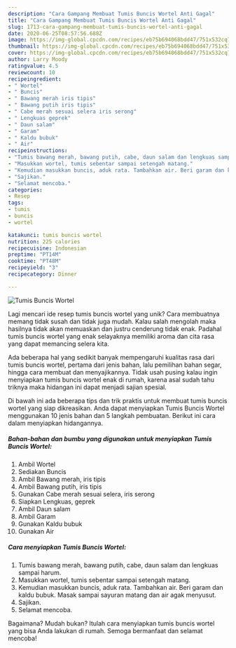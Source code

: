 ```yaml
---
description: "Cara Gampang Membuat Tumis Buncis Wortel Anti Gagal"
title: "Cara Gampang Membuat Tumis Buncis Wortel Anti Gagal"
slug: 1713-cara-gampang-membuat-tumis-buncis-wortel-anti-gagal
date: 2020-06-25T08:57:56.688Z
image: https://img-global.cpcdn.com/recipes/eb75b694068bdd47/751x532cq70/tumis-buncis-wortel-foto-resep-utama.jpg
thumbnail: https://img-global.cpcdn.com/recipes/eb75b694068bdd47/751x532cq70/tumis-buncis-wortel-foto-resep-utama.jpg
cover: https://img-global.cpcdn.com/recipes/eb75b694068bdd47/751x532cq70/tumis-buncis-wortel-foto-resep-utama.jpg
author: Larry Moody
ratingvalue: 4.5
reviewcount: 10
recipeingredient:
- " Wortel"
- " Buncis"
- " Bawang merah iris tipis"
- " Bawang putih iris tipis"
- " Cabe merah sesuai selera iris serong"
- " Lengkuas geprek"
- " Daun salam"
- " Garam"
- " Kaldu bubuk"
- " Air"
recipeinstructions:
- "Tumis bawang merah, bawang putih, cabe, daun salam dan lengkuas sampai harum."
- "Masukkan wortel, tumis sebentar sampai setengah matang."
- "Kemudian masukkan buncis, aduk rata. Tambahkan air. Beri garam dan kaldu bubuk. Masak sampai sayuran matang dan air agak menyusut."
- "Sajikan."
- "Selamat mencoba."
categories:
- Resep
tags:
- tumis
- buncis
- wortel

katakunci: tumis buncis wortel 
nutrition: 225 calories
recipecuisine: Indonesian
preptime: "PT14M"
cooktime: "PT48M"
recipeyield: "3"
recipecategory: Dinner

---
```



![Tumis Buncis Wortel](https://img-global.cpcdn.com/recipes/eb75b694068bdd47/751x532cq70/tumis-buncis-wortel-foto-resep-utama.jpg)

Lagi mencari ide resep tumis buncis wortel yang unik? Cara membuatnya memang tidak susah dan tidak juga mudah. Kalau salah mengolah maka hasilnya tidak akan memuaskan dan justru cenderung tidak enak. Padahal tumis buncis wortel yang enak selayaknya memiliki aroma dan cita rasa yang dapat memancing selera kita.

Ada beberapa hal yang sedikit banyak mempengaruhi kualitas rasa dari tumis buncis wortel, pertama dari jenis bahan, lalu pemilihan bahan segar, hingga cara membuat dan menyajikannya. Tidak usah pusing kalau ingin menyiapkan tumis buncis wortel enak di rumah, karena asal sudah tahu triknya maka hidangan ini dapat menjadi sajian spesial.




Di bawah ini ada beberapa tips dan trik praktis untuk membuat tumis buncis wortel yang siap dikreasikan. Anda dapat menyiapkan Tumis Buncis Wortel menggunakan 10 jenis bahan dan 5 langkah pembuatan. Berikut ini cara dalam menyiapkan hidangannya.

<!--inarticleads1-->

##### Bahan-bahan dan bumbu yang digunakan untuk menyiapkan Tumis Buncis Wortel:

1. Ambil  Wortel
1. Sediakan  Buncis
1. Ambil  Bawang merah, iris tipis
1. Ambil  Bawang putih, iris tipis
1. Gunakan  Cabe merah sesuai selera, iris serong
1. Siapkan  Lengkuas, geprek
1. Ambil  Daun salam
1. Ambil  Garam
1. Gunakan  Kaldu bubuk
1. Gunakan  Air




<!--inarticleads2-->

##### Cara menyiapkan Tumis Buncis Wortel:

1. Tumis bawang merah, bawang putih, cabe, daun salam dan lengkuas sampai harum.
1. Masukkan wortel, tumis sebentar sampai setengah matang.
1. Kemudian masukkan buncis, aduk rata. Tambahkan air. Beri garam dan kaldu bubuk. Masak sampai sayuran matang dan air agak menyusut.
1. Sajikan.
1. Selamat mencoba.




Bagaimana? Mudah bukan? Itulah cara menyiapkan tumis buncis wortel yang bisa Anda lakukan di rumah. Semoga bermanfaat dan selamat mencoba!
